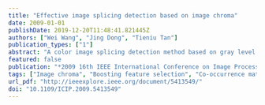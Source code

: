 ```yaml
---
title: "Effective image splicing detection based on image chroma"
date: 2009-01-01
publishDate: 2019-12-20T11:48:41.821445Z
authors: ["Wei Wang", "Jing Dong", "Tieniu Tan"]
publication_types: ["1"]
abstract: "A color image splicing detection method based on gray level co-occurrence matrix (GLCM) of thresholded edge image of image chroma is proposed in this paper. Edge images are generated by subtracting horizontal, vertical, main and minor diagonal pixel values from current pixel values respectively and then thresholded with a predefined threshold T. The GLCMs of edge images along the four directions serve as features for image splicing detection. Boosting feature selection is applied to select optimal features and Support Vector Machine (SVM) is utilized as classifier in our approach. The effectiveness of the proposed method has been demonstrated by our experimental results. ©2009 IEEE."
featured: false
publication: "*2009 16th IEEE International Conference on Image Processing (ICIP)*"
tags: ["Image chroma", "Boosting feature selection", "Co-occurrence matrix", "Image splicing detection", "SVM"]
url_pdf: "http://ieeexplore.ieee.org/document/5413549/"
doi: "10.1109/ICIP.2009.5413549"
---
```


